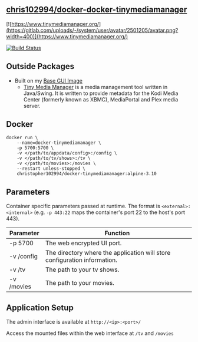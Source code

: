 ## [chris102994/docker-docker-tinymediamanager](https://github.com/chris102994/docker-tinymediamanager)

[![https://www.tinymediamanager.org/](https://gitlab.com/uploads/-/system/user/avatar/2501205/avatar.png?width=400)](https://www.tinymediamanager.org/)

[![Build Status](https://travis-ci.com/chris102994/docker-tinymediamanager.svg?branch=master)](https://travis-ci.com/chris102994/docker-tinymediamanager)

## Outside Packages
* Built on my [Base GUI Image](https://github.com/chris102994/docker-base-image-gui)
  * [Tiny Media Manager](https://www.tinymediamanager.org/) is a media management tool written in Java/Swing. It is written to provide metadata for the Kodi Media Center (formerly known as XBMC), MediaPortal and Plex media server.

## Docker
```
docker run \
	--name=docker-tinymediamanager \
	-p 5700:5700 \
	-v </path/to/appdata/config>:/config \
  	-v </path/to/tv/shows>:/tv \
  	-v </path/to/movies>:/movies \
	--restart unless-stopped \
	christopher102994/docker-tinymediamanager:alpine-3.10
```

## Parameters
Container specific parameters passed at runtime. The format is `<external>:<internal>` (e.g. `-p 443:22` maps the container's port 22 to the host's port 443).

| Parameter | Function |
| -------- | -------- |
| -p 5700 | The web encrypted UI port. |
| -v /config | The directory where the application will store configuration information. |
| -v /tv | The path to your tv shows. |
| -v /movies | The path to your movies. |

## Application Setup

The admin interface is available at `http://<ip>:<port>/`

Access the mounted files within the web interface at `/tv` and `/movies`
